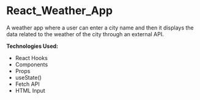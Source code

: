 # React_Weather_App
A weather app where a user can enter a city name and then it displays the data related to the weather of the city through an external API.

**Technologies Used:**
- React Hooks
- Components
- Props
- useState()
- Fetch API
- HTML Input
